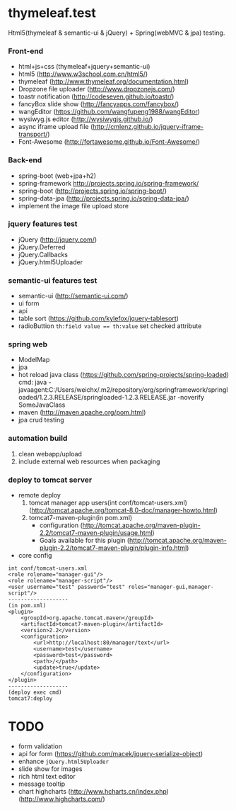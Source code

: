 # thymeleaf.test
Html5(thymeleaf & semantic-ui & jQuery) + Spring(webMVC & jpa) testing.

### Front-end
>
* html+js+css (thymeleaf+jquery+semantic-ui) 
* html5 (http://www.w3school.com.cn/html5/)
* thymeleaf (http://www.thymeleaf.org/documentation.html)
* Dropzone file uploader (http://www.dropzonejs.com/)
* toastr notification (http://codeseven.github.io/toastr/)
* fancyBox slide show (http://fancyapps.com/fancybox/)
* wangEditor (https://github.com/wangfupeng1988/wangEditor)
* wysiwyg.js editor (http://wysiwygjs.github.io/)
* async iframe upload file (http://cmlenz.github.io/jquery-iframe-transport/)
* Font-Awesome (http://fortawesome.github.io/Font-Awesome/)

### Back-end
>
* spring-boot (web+jpa+h2) 
* spring-framework http://projects.spring.io/spring-framework/
* spring-boot (http://projects.spring.io/spring-boot/)
* spring-data-jpa (http://projects.spring.io/spring-data-jpa/)
* implement the image file upload store

### jquery features test
>
* jQuery (http://jquery.com/)
* jQuery.Deferred
* jQuery.Callbacks
* jQuery.html5Uploader

### semantic-ui features test
>
* semantic-ui (http://semantic-ui.com/)
* ui form
* api
* table sort (https://github.com/kylefox/jquery-tablesort)
* radioButtion `th:field value == th:value` set checked attribute

### spring web
>
* ModelMap
* jpa
* hot reload java class (https://github.com/spring-projects/spring-loaded)
  cmd: java -javaagent:C:/Users/weichx/.m2/repository/org/springframework/springloaded/1.2.3.RELEASE/springloaded-1.2.3.RELEASE.jar -noverify SomeJavaClass
* maven (http://maven.apache.org/pom.html)
* jpa crud testing

### automation build
>
1. clean webapp/upload
2. include external web resources when packaging


### deploy to tomcat server
>
* remote deploy
	1. tomcat manager app users(int conf/tomcat-users.xml) (http://tomcat.apache.org/tomcat-8.0-doc/manager-howto.html)
	2. tomcat7-maven-plugin(in pom.xml) 
 		* configuration (http://tomcat.apache.org/maven-plugin-2.2/tomcat7-maven-plugin/usage.html)
 		* Goals available for this plugin (http://tomcat.apache.org/maven-plugin-2.2/tomcat7-maven-plugin/plugin-info.html)
* core config
```
int conf/tomcat-users.xml
<role rolename="manager-gui"/>
<role rolename="manager-script"/>
<user username="test" password="test" roles="manager-gui,manager-script"/>
-------------------
(in pom.xml)
<plugin>
	<groupId>org.apache.tomcat.maven</groupId>
	<artifactId>tomcat7-maven-plugin</artifactId>
	<version>2.2</version>
	<configuration>
		<url>http://localhost:80/manager/text</url>
		<username>test</username>
		<password>test</password>
		<path>/</path>
		<update>true</update>
	</configuration>
</plugin>
-------------------
(deploy exec cmd)
tomcat7:deploy
```

# TODO
>
* form validation
* api for form (https://github.com/macek/jquery-serialize-object)
* enhance `jQuery.html5Uploader`
* slide show for images
* rich html text editor
* message tooltip
* chart highcharts (http://www.hcharts.cn/index.php) (http://www.highcharts.com/)